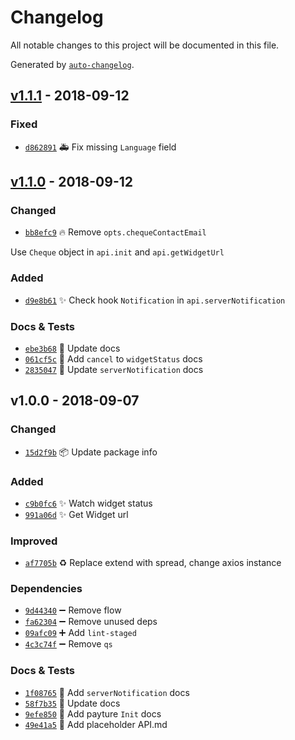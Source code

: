 # Changelog
All notable changes to this project will be documented in this file.

Generated by [`auto-changelog`](https://github.com/CookPete/auto-changelog).

## [v1.1.1](https://github.com/strelka-institute/payture-api/compare/v1.1.0...v1.1.1) - 2018-09-12

### Fixed

- [`d862891`](https://github.com/strelka-institute/payture-api/commit/d8628918ed348ffb6fa7beef51bb3c58645e75fd) 🚑 Fix missing `Language` field

## [v1.1.0](https://github.com/strelka-institute/payture-api/compare/v1.0.0...v1.1.0) - 2018-09-12
### Changed

- [`bb8efc9`](https://github.com/strelka-institute/payture-api/commit/bb8efc9a8316c370d84385bd65110a78d4114e43) 🔥 Remove `opts.chequeContactEmail`

Use `Cheque` object in `api.init` and `api.getWidgetUrl`

### Added

- [`d9e8b61`](https://github.com/strelka-institute/payture-api/commit/d9e8b61e48b1f68dab5d5e9220dfe693c2b56421) ✨ Check hook `Notification` in `api.serverNotification`

### Docs & Tests

- [`ebe3b68`](https://github.com/strelka-institute/payture-api/commit/ebe3b68a0c9eee885c593947136f5de8f5a962a3) 📝 Update docs
- [`061cf5c`](https://github.com/strelka-institute/payture-api/commit/061cf5cc78c860d413106ed4bf7e62dcf003dc73) 📝 Add `cancel` to `widgetStatus` docs
- [`2835047`](https://github.com/strelka-institute/payture-api/commit/2835047d6f900ec45f3ca837f73daf3603ddafc2) 📝 Update `serverNotification` docs

## v1.0.0 - 2018-09-07
### Changed

- [`15d2f9b`](https://github.com/strelka-institute/payture-api/commit/15d2f9bdadc6246489ed53a01452c600fd8b6121) 📦 Update package info

### Added

- [`c9b0fc6`](https://github.com/strelka-institute/payture-api/commit/c9b0fc65aa867b56d3a32c1f4df251b6c3d86467) ✨ Watch widget status
- [`991a06d`](https://github.com/strelka-institute/payture-api/commit/991a06d79f4341a795f1f2a7299a76a7148c85a1) ✨ Get Widget url

### Improved

- [`af7705b`](https://github.com/strelka-institute/payture-api/commit/af7705b57b4d0d1bef80ea272f247b0a53fc8700) ♻️ Replace extend with spread, change axios instance

### Dependencies

- [`9d44340`](https://github.com/strelka-institute/payture-api/commit/9d443409b70954a1e38095aa3ba346a6d1eb2658) ➖ Remove flow
- [`fa62304`](https://github.com/strelka-institute/payture-api/commit/fa6230413eb7177d53fc492dcd1556c2aaa50249) ➖ Remove unused deps
- [`09afc09`](https://github.com/strelka-institute/payture-api/commit/09afc094bf24d6266f568e2ca5984e2cf5a3cdd0) ➕ Add `lint-staged`
- [`4c3c74f`](https://github.com/strelka-institute/payture-api/commit/4c3c74fd1f1b7120fb3fdca8527b20267fb34311) ➖ Remove `qs`

### Docs & Tests

- [`1f08765`](https://github.com/strelka-institute/payture-api/commit/1f08765e91c5e1adbcb0e3e3e9dff8a8c0ee3570) 📝 Add `serverNotification` docs
- [`58f7b35`](https://github.com/strelka-institute/payture-api/commit/58f7b356873b90af1fee99dd7894758f3483de42) 📝 Update docs
- [`9efe850`](https://github.com/strelka-institute/payture-api/commit/9efe8504900f09d4111fb0341245e846d54171a2) 📝 Add payture `Init` docs
- [`49e41a5`](https://github.com/strelka-institute/payture-api/commit/49e41a51f61fdb6bd6745d355c351a5beb6709a3) 📝 Add placeholder API.md

